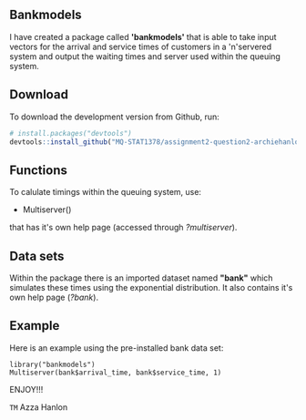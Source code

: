## Bankmodels

I have created a package called **'bankmodels'** that is able to take input vectors for the arrival and service times of customers 
in a 'n'servered system and output the waiting times and server used within the queuing system. 

## Download

To download the development version from Github, run:

``` r
# install.packages("devtools")
devtools::install_github("MQ-STAT1378/assignment2-question2-archiehanlon")
```

## Functions

To calulate timings within the queuing system, use:

- Multiserver()

that has it's own help page (accessed through *?multiserver*).

## Data sets

Within the package there is an imported dataset named **"bank"** which simulates these times using the exponential distribution. It
also contains it's own help page (*?bank*).

## Example

Here is an example using the pre-installed bank data set:

```
library("bankmodels")
Multiserver(bank$arrival_time, bank$service_time, 1)
```

ENJOY!!!

`TM` Azza Hanlon
